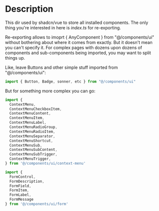 # Description
This dir used by shadcn/vue to store all installed components.
The only thing you're interested in here is _index.ts_ for re-exporting.

Re-exporting allows to imoprt { AnyComponent } from "@/components/ui" without bothering about where it comes from exactly.
But it doesn't mean you can't specify it. For complex pages with dozens upon dozens of components and sub-components being imported, you may want to split things up.

Like, leave Buttons and other simple stuff imported from "@/components/ui":
```javascript
import { Button, Badge, sonner, etc } from "@/components/ui"
```

But for something more complex you can go:

```javascript
import {
  ContextMenu,
  ContextMenuCheckboxItem,
  ContextMenuContent,
  ContextMenuItem,
  ContextMenuLabel,
  ContextMenuRadioGroup,
  ContextMenuRadioItem,
  ContextMenuSeparator,
  ContextMenuShortcut,
  ContextMenuSub,
  ContextMenuSubContent,
  ContextMenuSubTrigger,
  ContextMenuTrigger,
} from '@/components/ui/context-menu'

import {
  FormControl,
  FormDescription,
  FormField,
  FormItem,
  FormLabel,
  FormMessage
} from '@/components/ui/form'
```
